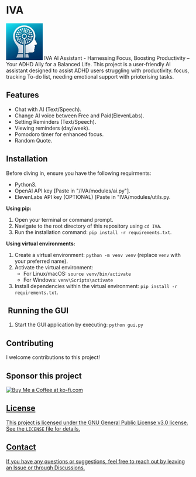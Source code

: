 #  IVA

<img src="https://github.com/omarwastaken/IVA/blob/69c34d125d3ad2f8f087962334bc102c0ed590c6/assets/iva_icon.png" width="100" height="100">
IVA AI Assistant - Harnessing Focus, Boosting Productivity – Your ADHD Ally for a Balanced Life.
This project is a user-friendly AI assistant designed to assist ADHD users struggling with productivity. focus, tracking To-do list, needing emotional support with prioterising tasks.

##  Features

- Chat with AI (Text/Speech).
- Change AI voice between Free and Paid(ElevenLabs).
- Setting Reminders (Text/Speech).
- Viewing reminders (day/week).
- Pomodoro timer for enhanced focus.
- Random Quote.

##  Installation

Before diving in, ensure you have the following requirments:

* Python3.
* OpenAI API key [Paste in "/IVA/modules/ai.py"].
* ElevenLabs API key (OPTIONAL) [Paste in "IVA/modules/utils.py.

**Using pip:**

1. Open your terminal or command prompt.
2. Navigate to the root directory of this repository using `cd IVA`.
3. Run the installation command: `pip install -r requirements.txt`.

**Using virtual environments:**

1. Create a virtual environment: `python -m venv venv` (replace `venv` with your preferred name).
2. Activate the virtual environment:
   * For Linux/macOS: `source venv/bin/activate`
   * For Windows: `venv\Scripts\activate`
3. Install dependencies within the virtual environment: `pip install -r requirements.txt`.

## ️ Running the GUI

1. Start the GUI application by executing: `python gui.py`

##   Contributing

I welcome contributions to this project!

##   Sponsor this project
<a href='https://ko-fi.com/skight' target='_blank'><img height='35' style='border:0px;height:46px;' src='https://az743702.vo.msecnd.net/cdn/kofi3.png?v=0' border='0' alt='Buy Me a Coffee at ko-fi.com' />

##  License

This project is licensed under the GNU General Public License v3.0 license. See the `LICENSE` file for details.

##  Contact

If you have any questions or suggestions, feel free to reach out by leaving an Issue or through Discussions.

